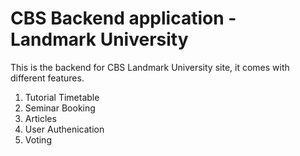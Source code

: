 # CBS Backend application - Landmark University 

This is the backend for CBS Landmark University site, it comes with different features.

1. Tutorial Timetable
2. Seminar Booking
3. Articles
4. User Authenication
5. Voting
